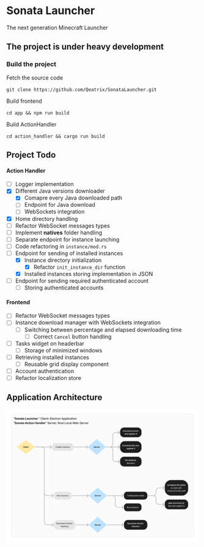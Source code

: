 # Sonata Launcher
The next generation Minecraft Launcher
## The project is under heavy development
### Build the project

Fetch the source code
```
git clone https://github.com/Qeatrix/SonataLauncher.git
```

Build frontend
```
cd app && npm run build
```

Build ActionHandler
```
cd action_handler && cargo run build
```

## Project Todo
#### Action Handler
- [ ] Logger implementation
- [x] Different Java versions downloader
  - [x] Comapre every Java downloaded path
  - [ ] Endpoint for Java download
  - [ ] WebSockets integration
- [x] Home directory handling
- [ ] Refactor WebSocket messages types
- [ ] Implement **natives** folder handling
- [ ] Separate endpoint for instance launching
- [ ] Code refactoring in `instance/mod.rs`
- [ ] Endpoint for sending of installed instances
	- [x] Instance directory initialization
 		- [x] Refactor `init_instance_dir` function
	- [x] Installed instances storing implementation in JSON
- [ ] Endpoint for sending required authenticated account
	- [ ] Storing authenticated accounts
#### Frontend
- [ ] Refactor WebSocket messages types
- [ ] Instance download manager with WebSockets integration
  - [ ] Switching between percentage and elapsed downloading time
	- [ ] Correct `Cancel` button handling
- [ ] Tasks widget on headerbar
	- [ ] Storage of minimized windows
- [ ] Retrieving installed instances
	- [ ] Reusable grid display component
- [ ] Account authentication
- [ ] Refactor localization store

## Application Architecture
![Application Architecture Map](./Application%20Architecture.png)

